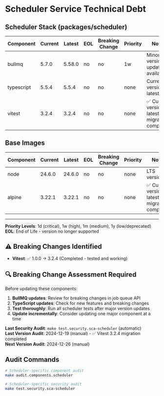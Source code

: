 # Scheduler Service Technical Debt

## Scheduler Stack (packages/scheduler)
| Component | Current | Latest | EOL | Breaking Change | Priority | Notes |
|-----------|---------|--------|-----|-----------------|----------|-------|
| bullmq | 5.7.0 | 5.58.0 | no | no | 1w | Minor version updates available |
| typescript | 5.5.4 | 5.5.4 | no | no | none | Current version is latest |
| vitest | 3.2.4 | 3.2.4 | no | no | none | ✅ Current version is latest - migration completed |

## Base Images
| Component | Current | Latest | EOL | Breaking Change | Priority | Notes |
|-----------|---------|--------|-----|-----------------|----------|-------|
| node | 24.6.0 | 24.6.0 | no | no | none | LTS version |
| alpine | 3.22.1 | 3.22.1 | no | no | none | ✅ Current version is latest - migration completed |

---

**Priority Levels**: 1d (critical), 1w (high), 1m (medium), 1y (low/deprecated)  
**EOL**: End of Life - version no longer supported

## ⚠️ Breaking Changes Identified
- **Vitest**: ✅ 1.0.0 → 3.2.4 (Completed - tested and working)

## 🔍 Breaking Change Assessment Required
Before updating these components:
1. **BullMQ updates**: Review for breaking changes in job queue API
2. **TypeScript updates**: Check for new features and breaking changes
3. **Test thoroughly**: Run all scheduler tests after major version updates
4. **Update incrementally**: Consider updating one major component at a time

**Last Security Audit**: `make test.security.sca-scheduler` (automatic)  
**Last Version Audit**: 2024-12-19 (manual) - ✅ Vitest 3.2.4 migration completed  
**Next Version Audit**: 2024-12-26 (manual)

## Audit Commands
```bash
# Scheduler-specific component audit
make audit.components.scheduler

# Scheduler-specific security audit
make test.security.sca-scheduler
```
